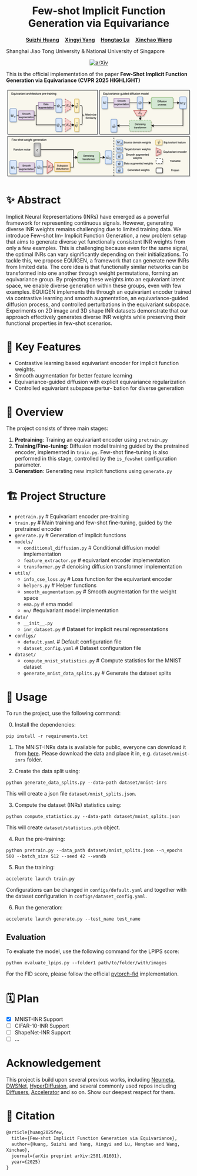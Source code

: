 <p align="center">
  <h1 align="center">Few-shot Implicit Function Generation via Equivariance</h1>
  <p align="center">
    <strong><a href="https://jeandiable.github.io/">Suizhi Huang</a></strong>
    &nbsp;&nbsp;
    <strong><a href="https://adamdad.github.io/">Xingyi Yang</a></strong>
    &nbsp;&nbsp;
    <strong><a href="https://scholar.google.com/citations?user=GtNuBJcAAAAJ&hl=zh-CN">Hongtao Lu</a></strong>
    &nbsp;&nbsp;
    <strong><a href="https://sites.google.com/site/sitexinchaowang/">Xinchao Wang</a></strong>
  </p>

Shanghai Jiao Tong University & National University of Singapore

  <p align="center">
<!--   <a href="https://openaccess.thecvf.com/content/CVPR2024/html/Lu_FedHCA2_Towards_Hetero-Client_Federated_Multi-Task_Learning_CVPR_2024_paper.html"><img alt='cvpr' src="https://img.shields.io/badge/CVPR-2024-blue.svg"></a> -->
  <a href="https://arxiv.org/abs/2501.01601"><img alt='arXiv' src="https://img.shields.io/badge/arXiv-2311.13250-b31b1b.svg"></a>
  </p>
</p>

This is the official implementation of the paper **Few-Shot Implicit Function Generation via Equivariance (CVPR 2025 HIGHLIGHT)**


![Overview](assets/Overview.png)

# ✨ Abstract
Implicit Neural Representations (INRs) have emerged as a powerful framework for representing continuous signals. However, generating diverse INR weights remains challenging due to limited training data. We introduce Few-shot Im- Implicit Function Generation, a new problem setup that aims to generate diverse yet functionally consistent INR weights from only a few examples. This is challenging because even for the same signal, the optimal INRs can vary significantly depending on their initializations. To tackle this, we propose EQUIGEN, a framework that can generate new INRs from limited data. The core idea is that functionally similar networks can be transformed into one another through weight permutations, forming an equivariance group. By projecting these weights into an equivariant latent space, we enable diverse generation within these groups, even with few examples. EQUIGEN implements this through an equivariant encoder trained via contrastive learning and smooth augmentation, an equivariance-guided diffusion process, and controlled perturbations in the equivariant subspace. Experiments on 2D image and 3D shape INR datasets demonstrate that our approach effectively generates diverse INR weights while preserving their functional properties in few-shot scenarios.

# 🔧 Key Features
- Contrastive learning based equivariant encoder for implicit function weights.
- Smooth augmentation for better feature learning
- Equivariance-guided diffusion with explicit equivariance regularization
- Controlled equivariant subspace pertur- bation for diverse generation

# 🔭 Overview

The project consists of three main stages:

1. **Pretraining**: Training an equivariant encoder using `pretrain.py`
2. **Training/Fine-tuning**: Diffusion model training guided by the pretrained encoder, implemented in `train.py`. Few-shot fine-tuning is also performed in this stage, controlled by the `is_fewshot` configuration parameter.
3. **Generation**: Generating new implicit functions using `generate.py`
   
# 🏗️ Project Structure

- `pretrain.py` # Equivariant encoder pre-training
- `train.py` # Main training and few-shot fine-tuning, guided by the pretrained encoder
- `generate.py` # Generation of implicit functions
- `models/`
  - `conditional_diffusion.py` # Conditional diffusion model implementation
  - `feature_extractor.py` # equivariant encoder implementation
  - `transformer.py` # denoising diffusion transformer implementation
- `utils/`
  - `info_cse_loss.py` # Loss function for the equivariant encoder
  - `helpers.py` # Helper functions
  - `smooth_augmentation.py` # Smooth augmentation for the weight space
  - `ema.py` # ema model
  - `nn/` #equivariant model implementation
- `data/`
  - `__init__.py`
  - `inr_dataset.py` # Dataset for implicit neural representations
- `configs/`
  - `default.yaml` # Default configuration file
  - `dataset_config.yaml` # Dataset configuration file
- `dataset/`
  - `compute_mnist_statistics.py` # Compute statistics for the MNIST dataset
  - `generate_mnist_data_splits.py` # Generate the dataset splits


# 🚀 Usage

To run the project, use the following command:

0. Install the dependencies:

```shell
pip install -r requirements.txt
```

1. The MNIST-INRs data is available for public, everyone can download it from [here](https://www.dropbox.com/sh/56pakaxe58z29mq/AABtWNkRYroLYe_cE3c90DXVa?dl=0). Please download the data and place it in, e.g. `dataset/mnist-inrs` folder.

2. Create the data split using:

```shell
python generate_data_splits.py --data-path dataset/mnist-inrs
```

This will create a json file `dataset/mnist_splits.json`.

3. Compute the dataset (INRs) statistics using:

```shell
python compute_statistics.py --data-path dataset/mnist_splits.json
```

This will create `dataset/statistics.pth` object.

4. Run the pre-training:

```
python pretrain.py --data_path dataset/mnist_splits.json --n_epochs 500 --batch_size 512 --seed 42 --wandb
```

5. Run the training:

```
accelerate launch train.py
```

Configurations can be changed in `configs/default.yaml` and together with the dataset configuration in `configs/dataset_config.yaml`.

6. Run the generation:

```
accelerate launch generate.py --test_name test_name
```

## Evaluation

To evaluate the model, use the following command for the LPIPS score:

```
python evaluate_lpips.py --folder1 path/to/folder/with/images
```

For the FID score, please follow the official [pytorch-fid](https://github.com/mseitzer/pytorch-fid) implementation. 


# 🗓 Plan
- [x] MNIST-INR Support
- [ ] CIFAR-10-INR Support
- [ ] ShapeNet-INR Support
- [ ] ...

# Acknowledgement
This project is build upon several previous works, including [Neumeta](https://github.com/Adamdad/neumeta), [DWSNet](https://github.com/AvivNavon/DWSNets), [HyperDiffusion](https://github.com/Rgtemze/HyperDiffusion), and several commonly used repos including [Diffusers](https://github.com/huggingface/diffusers), [Accelerator](https://github.com/huggingface/accelerate) and so on. Show our deepest respect for them.

# 📖 Citation
```
@article{huang2025few,
  title={Few-shot Implicit Function Generation via Equivariance},
  author={Huang, Suizhi and Yang, Xingyi and Lu, Hongtao and Wang, Xinchao},
  journal={arXiv preprint arXiv:2501.01601},
  year={2025}
}
```
